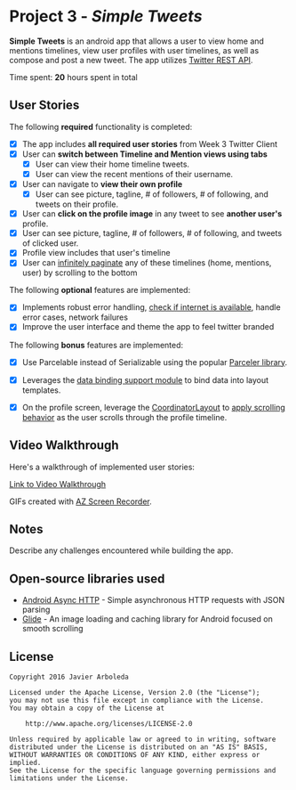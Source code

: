 # Project 3 - *Simple Tweets*

**Simple Tweets** is an android app that allows a user to view home and mentions timelines, view user profiles with user timelines, as well as compose and post a new tweet. The app utilizes [Twitter REST API](https://dev.twitter.com/rest/public).

Time spent: **20** hours spent in total

## User Stories

The following **required** functionality is completed:

* [x] The app includes **all required user stories** from Week 3 Twitter Client
* [x] User can **switch between Timeline and Mention views using tabs**
  * [x] User can view their home timeline tweets.
  * [x] User can view the recent mentions of their username.
* [x] User can navigate to **view their own profile**
  * [x] User can see picture, tagline, # of followers, # of following, and tweets on their profile.
* [x] User can **click on the profile image** in any tweet to see **another user's** profile.
 * [x] User can see picture, tagline, # of followers, # of following, and tweets of clicked user.
 * [x] Profile view includes that user's timeline
* [x] User can [infinitely paginate](http://guides.codepath.com/android/Endless-Scrolling-with-AdapterViews-and-RecyclerView) any of these timelines (home, mentions, user) by scrolling to the bottom

The following **optional** features are implemented:

* [x] Implements robust error handling, [check if internet is available](http://guides.codepath.com/android/Sending-and-Managing-Network-Requests#checking-for-network-connectivity), handle error cases, network failures
* [x] Improve the user interface and theme the app to feel twitter branded

The following **bonus** features are implemented:

* [x] Use Parcelable instead of Serializable using the popular [Parceler library](http://guides.codepath.com/android/Using-Parceler).
* [x] Leverages the [data binding support module](http://guides.codepath.com/android/Applying-Data-Binding-for-Views) to bind data into layout templates.
* [x] On the profile screen, leverage the [CoordinatorLayout](http://guides.codepath.com/android/Handling-Scrolls-with-CoordinatorLayout#responding-to-scroll-events) to [apply scrolling behavior](https://hackmd.io/s/SJyDOCgU) as the user scrolls through the profile timeline.


## Video Walkthrough

Here's a walkthrough of implemented user stories:

[Link to Video Walkthrough](https://www.dropbox.com/s/zcpbcc3hqt736d0/twitter_redux.mp4)

GIFs created with [AZ Screen Recorder](https://play.google.com/store/apps/details?id=com.hecorat.screenrecorder.free&hl=en).

## Notes

Describe any challenges encountered while building the app.

## Open-source libraries used

- [Android Async HTTP](https://github.com/loopj/android-async-http) - Simple asynchronous HTTP requests with JSON parsing
- [Glide](https://github.com/bumptech/glide) - An image loading and caching library for Android focused on smooth scrolling

## License

    Copyright 2016 Javier Arboleda

    Licensed under the Apache License, Version 2.0 (the "License");
    you may not use this file except in compliance with the License.
    You may obtain a copy of the License at

        http://www.apache.org/licenses/LICENSE-2.0

    Unless required by applicable law or agreed to in writing, software
    distributed under the License is distributed on an "AS IS" BASIS,
    WITHOUT WARRANTIES OR CONDITIONS OF ANY KIND, either express or implied.
    See the License for the specific language governing permissions and
    limitations under the License.

